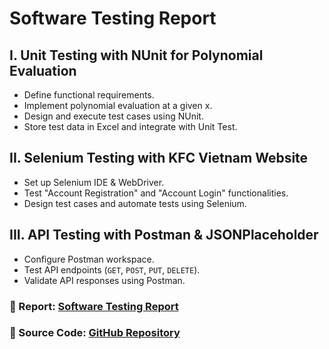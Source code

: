 # Software Testing Report  

## I. Unit Testing with NUnit for Polynomial Evaluation  
- Define functional requirements.  
- Implement polynomial evaluation at a given x.  
- Design and execute test cases using NUnit.  
- Store test data in Excel and integrate with Unit Test.  

## II. Selenium Testing with KFC Vietnam Website  
- Set up Selenium IDE & WebDriver.  
- Test "Account Registration" and "Account Login" functionalities.  
- Design test cases and automate tests using Selenium.  

## III. API Testing with Postman & JSONPlaceholder  
- Configure Postman workspace.  
- Test API endpoints (`GET`, `POST`, `PUT`, `DELETE`).  
- Validate API responses using Postman.  
### 📄 Report: [Software Testing Report](https://github.com/nglhongphuong/Software-testing-report-pratice/blob/main/2251010077-NguyenLuHongPhuong_KTPM_report.pdf)
### 💾 Source Code: [GitHub Repository](https://github.com/nglhongphuong/Software-testing-report-pratice/tree/main/11_Phuong_Polynomial) 
